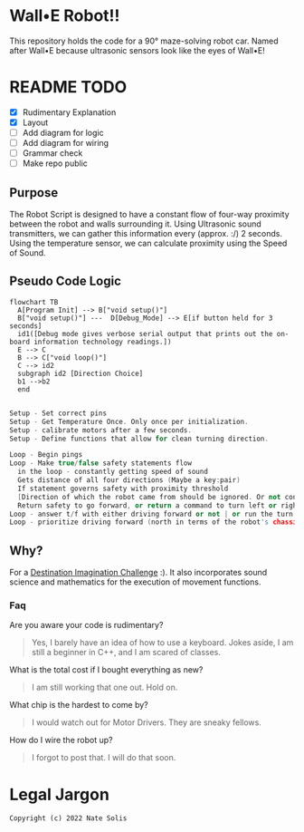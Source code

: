 # Wall•E Robot!!
This repository holds the code for a 90° maze-solving robot car. Named after Wall•E because ultrasonic sensors look like the eyes of Wall•E!

# README TODO

- [x] Rudimentary Explanation
- [x] Layout
- [ ] Add diagram for logic
- [ ] Add diagram for wiring
- [ ] Grammar check
- [ ] Make repo public

## Purpose

The Robot Script is designed to have a constant flow of four-way proximity between the robot and walls surrounding it.
Using Ultrasonic sound transmitters, we can gather this information every (approx. :/) 2 seconds. Using the temperature sensor, we can calculate proximity using the Speed of Sound.

## Pseudo Code Logic

```mermaid
flowchart TB
  A[Program Init] --> B["void setup()"] 
  B["void setup()"] ---  D[Debug_Mode] --> E[if button held for 3 seconds]
  id1([Debug mode gives verbose serial output that prints out the on-board information technology readings.])
  E --> C
  B --> C["void loop()"]
  C --> id2
  subgraph id2 [Direction Choice]
  b1 -->b2
  end


```

```cpp
Setup - Set correct pins
Setup - Get Temperature Once. Only once per initialization.
Setup - calibrate motors after a few seconds.
Setup - Define functions that allow for clean turning direction.

Loop - Begin pings
Loop - Make true/false safety statements flow
  in the loop - constantly getting speed of sound
  Gets distance of all four directions (Maybe a key:pair)
  If statement governs safety with proximity threshold 
  [Direction of which the robot came from should be ignored. Or not considered usable unless I add enough complexity to allow for more complex mazes.
  Return safety to go forward, or return a command to turn left or right.
Loop - answer t/f with either driving forward or not | or run the turn funcs
Loop - prioritize driving forward (north in terms of the robot's chassis)

```

## Why?

For a [Destination Imagination Challenge](https://www.destinationimagination.org) :). It also incorporates sound science and mathematics for the execution of movement functions.

### Faq

Are you aware your code is rudimentary?

> Yes, I barely have an idea of how to use a keyboard.
> Jokes aside, I am still a beginner in C++, and I am scared of classes.

What is the total cost if I bought everything as new?

> I am still working that one out. Hold on.

What chip is the hardest to come by?

> I would watch out for Motor Drivers. They are sneaky fellows. 

How do I wire the robot up?

> I forgot to post that. I will do that soon.

# Legal Jargon
`Copyright (c) 2022 Nate Solis`
